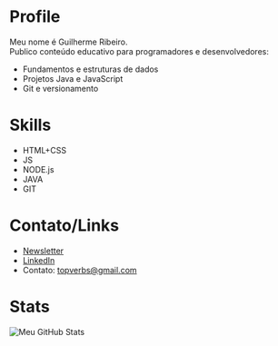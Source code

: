 # Profile
Meu nome é Guilherme Ribeiro.  
Publico conteúdo educativo para programadores e desenvolvedores:
- Fundamentos e estruturas de dados
- Projetos Java e JavaScript
- Git e versionamento

# Skills
- HTML+CSS
- JS
- NODE.js
- JAVA
- GIT

# Contato/Links
- [Newsletter](https://codemaps.pages.dev)
- [LinkedIn](https://www.linkedin.com/in/devgbr)
- Contato: topverbs@gmail.com

# Stats
![Meu GitHub Stats](https://github-readme-stats.vercel.app/api?username=devgbr86&show_icons=true&theme=dark)
